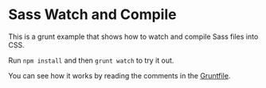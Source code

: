 # Sass Watch and Compile

This is a grunt example that shows how to watch and compile Sass files into CSS.

Run `npm install` and then `grunt watch` to try it out.

You can see how it works by reading the comments in the [Gruntfile](Gruntfile.js).

